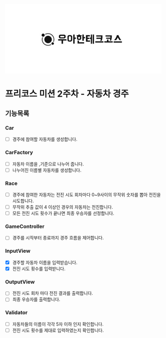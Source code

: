 <p align="center">
    <img src="./woowacourse_logo.jpg" alt="우아한테크코스" width="600px">
</p>

# 프리코스 미션 2주차 - 자동차 경주


## 기능목록

### Car
- [ ] 경주에 참여할 자동차를 생성합니다.

### CarFactory
- [ ] 자동차 이름을 ,기준으로 나누어 줍니다.
- [ ] 나누어진 이름별 자동차를 생성합니다.

### Race
- [ ] 경주에 참여한 자동차는 전진 시도 회차마다 0~9사이의 무작위 숫자를 뽑아 전진을 시도합니다.
- [ ] 무작위 추출 값이 4 이상인 경우의 자동차는 전진합니다.
- [ ] 모든 전진 시도 횟수가 끝나면 최종 우승자를 선정합니다.

### GameController
- [ ] 경주를 시작부터 종료까지 경주 흐름을 제어합니다.

### InputView
- [x] 경주할 자동차 이름을 입력받습니다.
- [x] 전진 시도 횟수를 입력받니다.
### OutputView
- [ ] 전진 시도 회차 마다 전진 결과를 출력합니다.
- [ ] 최종 우승자를 출력합니다.

### Validator
- [ ] 자동차들의 이름이 각각 5자 이하 인지 확인합니다.
- [ ] 전진 시도 횟수를 제대로 입력하였는지 확인합니다.